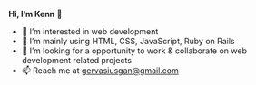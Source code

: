 **Hi, I’m Kenn** 👋 

- 👀 I’m interested in web development
- 🌱 I’m mainly using HTML, CSS, JavaScript, Ruby on Rails
- 💞️ I’m looking for a opportunity to work & collaborate on web development related projects
- 📫 Reach me at gervasiusgan@gmail.com
